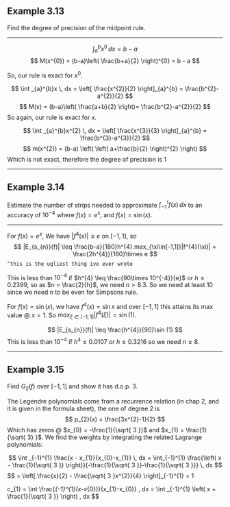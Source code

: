 
## Example 3.13

Find the degree of precision of the midpoint rule. 

---

$$
\int _{a}^{b} x ^{ 0}  \, dx = b -a
$$
$$
M(x^{0}) = (b-a)\left( \frac{b+a}{2} \right)^{0} = b - a
$$

So, our rule is exact for $x^{0}$.

$$
\int _{a}^{b}x \, dx = \left[ \frac{x^{2}}{2} \right]_{a}^{b} = \frac{b^{2}-a^{2}}{2}
$$
$$
M(x) = (b-a)\left( \frac{a+b}{2} \right)= \frac{b^{2}-a^{2}}{2}
$$
So again, our rule is exact for $x$.

$$
\int _{a}^{b}x^{2} \, dx  = \left[ \frac{x^{3}}{3} \right]_{a}^{b} = \frac{b^{3}-a^{3}}{2}
$$
$$
m(x^{2}) = (b-a) \left( \left( a+\frac{b}{2} \right)^{2} \right)
$$
Which is not exact, therefore the degree of precision is 1 

---

## Example 3.14

Estimate the number of strips needed to approximate $\int _{-1}^{1}f(x) \, dx$ to an accuracy of $10^{-4}$ where $f(x) = e^{x}$, and $f(x) = \sin (x)$.

---


For $f(x) = e^{ x }$, We have $|f^{4}(x)| \leq e$ on $[-1,1]$, so $$
|E_{s_{n}}(f)| \leq \frac{b-a}{180}h^{4}.max_{\xi\in[-1,1]}|f^{4}(\xi)| = \frac{2h^{4}}{180}\times e
$$
`^this is the ugliest thing ive ever wrote`

This is less than $10^{-4}$ if $h^{4} \leq \frac{90\times 10^{-4}}{e}$ or $h \leq 0.2399$, so as $n = \frac{2}{h}$, we need $n > 8.3$. So we need at least 10 since we need n to be even for Simpsons rule.


For $f(x) = \sin (x)$, we have $f^{4}(x) = \sin x$ and over $[-1,1]$ this attains its max value @ $x = 1$.
So $max_{\xi\in[-1,1]}|f^{4}(\xi)| = \sin (1)$.

$$
|E_{s_{n}}(f)| \leq \frac{h^{4}}{90}\sin (1)
$$
This is less than $10^{-4}$ if $h^{4}\leq 0.0107$ or $h\leq 0.3216$ so we need $n\geq 8$.

---

## Example 3.15

Find $G_{2}(f)$ over $[-1,1]$ and show it has d.o.p. 3.

The Legendre polynomials come from a recurrence relation (in chap 2, and it is given in the formula sheet), the one of degree 2 is $$
p_{2}(x) = \frac{3x^{2}-1}{2}
$$
Which has zeros @ $x_{0}  = -\frac{1}{\sqrt{ 3 }}$ and $x_{1} = \frac{1}{\sqrt{ 3} }$. We find the weights by integrating the related Lagrange polynomials:

$$
\int _{-1}^{1} \frac{x - x_{1}}{x_{0}-x_{1}} \, dx  = \int_{-1}^{1} \frac{\left( x - \frac{1}{\sqrt{ 3 }} \right)}{-\frac{1}{\sqrt{ 3 }}-\frac{1}{\sqrt{ 3 }}} \, dx 
$$
$$
= \left[ \frac{x}{2} - \frac{\sqrt{ 3 }x^{2}}{4} \right]_{-1}^{1} = 1

$$
$$
c_{1} = \int \frac{_{-1}^{1}(x-x_{0})}{x_{1}-x_{0}} \, dx = \int _{-1}^{1} \left( x + \frac{1}{\sqrt{ 3 }} \right) \, dx 
$$